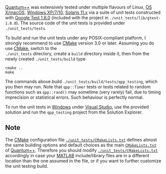 [Quantum++](https://github.com/vsoftco/qpp) 
was extensively tested under multiple flavours of Linux,
[OS X/macOS](http://www.apple.com/osx), 
[Windows XP/7/10](https://www.microsoft.com/en-us/windows),
[Solaris 11.x](https://www.oracle.com/solaris/solaris11/index.html)
via a suite of unit tests constructed with
[Google Test 1.8.0](https://github.com/google/googletest) (included with the 
project in `./unit_tests/lib/gtest-1.8.0`). The source code of the unit tests 
is provided under `./unit_tests/tests`. 

To build and run the unit tests under any POSIX-compliant platform, I 
strongly recommend to use [CMake](http://www.cmake.org/) version 3.0 or 
later. Assuming you do use [CMake](http://www.cmake.org/), switch to the  
`./unit_tests` directory, create a `build` directory inside it, then from the 
newly created `./unit_tests/build` type

    cmake ..
    make
    
The commands above build `./unit_tests/build/tests/qpp_testing`, which you 
then may run. Note that `qpp::Timer` tests or tests related to random functions
such as `qpp::rand()` may sometime (very rarely) fail, due to timing 
imprecision or statistical errors. Such behaviour is perfectly normal.

To run the unit tests in [Windows](https://www.microsoft.com/en-us/windows) under
[Visual Studio](https://www.visualstudio.com), use the provided solution and 
run the `qpp_testing` project from the Solution Explorer.

## Note

The [CMake](http://www.cmake.org/) configuration file 
[`./unit_tests/CMakeLists.txt`](https://github.com/vsoftco/qpp/blob/master/unit_tests/CMakeLists.txt) 
defines almost the same building options and default 
choices as the main 
[`CMakeLists.txt`](https://github.com/vsoftco/qpp/blob/master/CMakeLists.txt) 
of [Quantum++](https://github.com/vsoftco/qpp). 
Therefore you should modify 
[`./unit_tests/CMakeLists.txt`](https://github.com/vsoftco/qpp/blob/master/unit_tests/CMakeLists.txt) 
accordingly in case your [MATLAB](http://www.mathworks.com/products/matlab/) include/library files are in a different location than the one assumed in the file, or if you want to further customize the unit testing build.